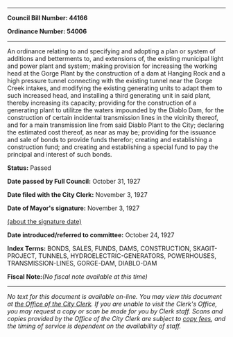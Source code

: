 

********

**Council Bill Number: 44166**
   
**Ordinance Number: 54006**
********

 An ordinance relating to and specifying and adopting a plan or system of additions and betterments to, and extensions of, the existing municipal light and power plant and system; making provision for increasing the working head at the Gorge Plant by the construction of a dam at Hanging Rock and a high pressure tunnel connecting with the existing tunnel near the Gorge Creek intakes, and modifying the existing generating units to adapt them to such increased head, and installing a third generating unit in said plant, thereby increasing its capacity; providing for the construction of a generating plant to utilitze the waters impounded by the Diablo Dam, for the construction of certain incidental transmission lines in the vicinity thereof, and for a main transmission line from said Diablo Plant to the City; declaring the estimated cost thereof, as near as may be; providing for the issuance and sale of bonds to provide funds therefor; creating and establishing a construction fund; and creating and establishing a special fund to pay the principal and interest of such bonds.

**Status:** Passed
   
**Date passed by Full Council:** October 31, 1927
   
**Date filed with the City Clerk:** November 3, 1927
   
**Date of Mayor's signature:** November 3, 1927
   
[(about the signature date)](/~public/approvaldate.htm)
   
   
   
**Date introduced/referred to committee:** October 24, 1927
   
   
**Index Terms:** BONDS, SALES, FUNDS, DAMS, CONSTRUCTION, SKAGIT-PROJECT, TUNNELS, HYDROELECTRIC-GENERATORS, POWERHOUSES, TRANSMISSION-LINES, GORGE-DAM, DIABLO-DAM

**Fiscal Note:**_(No fiscal note available at this time)_
********

_No text for this document is available on-line. You may view this document at [the Office of the City Clerk](http://www.seattle.gov/leg/clerk/contactUs.htm). If you are unable to visit the Clerk's Office, you may request a copy or scan be made for you by Clerk staff. Scans and copies provided by the Office of the City Clerk are subject to [copy fees](http://clerk.seattle.gov/~public/clerkfees.htm), and the timing of service is dependent on the availability of staff._

